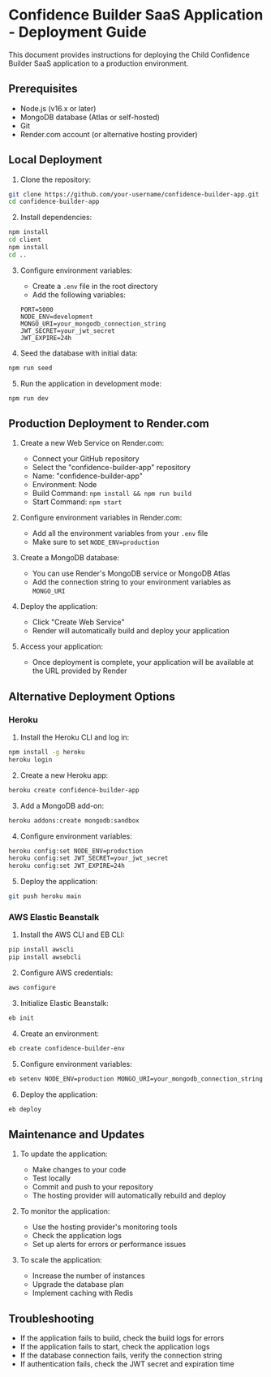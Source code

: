 # Confidence Builder SaaS Application - Deployment Guide

This document provides instructions for deploying the Child Confidence Builder SaaS application to a production environment.

## Prerequisites

- Node.js (v16.x or later)
- MongoDB database (Atlas or self-hosted)
- Git
- Render.com account (or alternative hosting provider)

## Local Deployment

1. Clone the repository:
```bash
git clone https://github.com/your-username/confidence-builder-app.git
cd confidence-builder-app
```

2. Install dependencies:
```bash
npm install
cd client
npm install
cd ..
```

3. Configure environment variables:
   - Create a `.env` file in the root directory
   - Add the following variables:
   ```
   PORT=5000
   NODE_ENV=development
   MONGO_URI=your_mongodb_connection_string
   JWT_SECRET=your_jwt_secret
   JWT_EXPIRE=24h
   ```

4. Seed the database with initial data:
```bash
npm run seed
```

5. Run the application in development mode:
```bash
npm run dev
```

## Production Deployment to Render.com

1. Create a new Web Service on Render.com:
   - Connect your GitHub repository
   - Select the "confidence-builder-app" repository
   - Name: "confidence-builder-app"
   - Environment: Node
   - Build Command: `npm install && npm run build`
   - Start Command: `npm start`

2. Configure environment variables in Render.com:
   - Add all the environment variables from your `.env` file
   - Make sure to set `NODE_ENV=production`

3. Create a MongoDB database:
   - You can use Render's MongoDB service or MongoDB Atlas
   - Add the connection string to your environment variables as `MONGO_URI`

4. Deploy the application:
   - Click "Create Web Service"
   - Render will automatically build and deploy your application

5. Access your application:
   - Once deployment is complete, your application will be available at the URL provided by Render

## Alternative Deployment Options

### Heroku

1. Install the Heroku CLI and log in:
```bash
npm install -g heroku
heroku login
```

2. Create a new Heroku app:
```bash
heroku create confidence-builder-app
```

3. Add a MongoDB add-on:
```bash
heroku addons:create mongodb:sandbox
```

4. Configure environment variables:
```bash
heroku config:set NODE_ENV=production
heroku config:set JWT_SECRET=your_jwt_secret
heroku config:set JWT_EXPIRE=24h
```

5. Deploy the application:
```bash
git push heroku main
```

### AWS Elastic Beanstalk

1. Install the AWS CLI and EB CLI:
```bash
pip install awscli
pip install awsebcli
```

2. Configure AWS credentials:
```bash
aws configure
```

3. Initialize Elastic Beanstalk:
```bash
eb init
```

4. Create an environment:
```bash
eb create confidence-builder-env
```

5. Configure environment variables:
```bash
eb setenv NODE_ENV=production MONGO_URI=your_mongodb_connection_string JWT_SECRET=your_jwt_secret JWT_EXPIRE=24h
```

6. Deploy the application:
```bash
eb deploy
```

## Maintenance and Updates

1. To update the application:
   - Make changes to your code
   - Test locally
   - Commit and push to your repository
   - The hosting provider will automatically rebuild and deploy

2. To monitor the application:
   - Use the hosting provider's monitoring tools
   - Check the application logs
   - Set up alerts for errors or performance issues

3. To scale the application:
   - Increase the number of instances
   - Upgrade the database plan
   - Implement caching with Redis

## Troubleshooting

- If the application fails to build, check the build logs for errors
- If the application fails to start, check the application logs
- If the database connection fails, verify the connection string
- If authentication fails, check the JWT secret and expiration time
